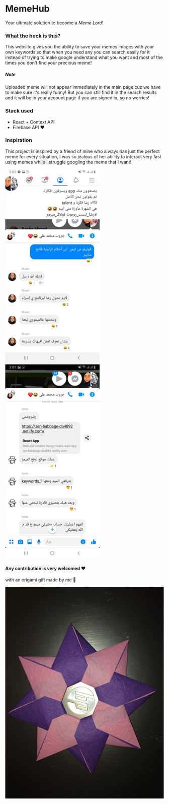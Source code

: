 # MemeHub

Your ultimate solution to become a *Meme Lord*!

### What the heck is this?
This website gives you the ability to save your memes images with your own keywords so that when you need any you can search easily for it instead of trying to make google understand what you want and most of the times you don't find your precious meme!

##### Note
Uploaded meme will not appear immediately in the main page cuz we have to make sure it's really funny!
But you can still find it in the search results and it will be in your account page if you are signed in, so no worries!

### Stack used
- React + Context API
- Firebase API :heart:

### Inspiration
This project is inspired by a friend of mine who always has just the perfect meme for every situation, I was so jealous of her ability to interact very fast using memes while I struggle googling the meme that I want!


![image](MemeHubInspiration.jpg)
![image](rasha.jpg)

#### Any contribution is very welcomed :heart:
with an origami gift made by me :gift_heart:


![image](7.jpg)

